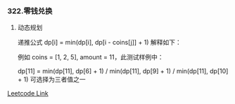 ### 322.零钱兑换

1. 动态规划 
   
   递推公式 dp[i] = min(dp[i], dp[i - coins[j]] + 1) 解释如下：
   
   例如 coins = [1, 2, 5], amount = 11，此测试样例中：
    
   dp[11] = min(dp[11], dp[6] + 1) / min(dp[11], dp[9] + 1) / min(dp[11], dp[10] + 1) 可选择为三者值之一
            
   
[Leetcode Link](https://leetcode-cn.com/problems/coin-change/)